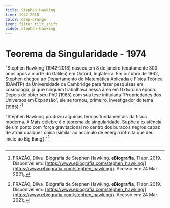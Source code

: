 ```yaml
---
title: Stephen Hawking
time: 1942-2018
color: deep-orange
icon: filter_tilt_shift
video: stephen-hawking
---
```


# Teorema da Singularidade - 1974

"Stephen Hawking (1942-2018) nasceu em 8 de janeiro (exatamente 300 anos após a morte do Galileu) em Oxford, Inglaterra. Em outubro de 1962, Stephen chegou ao Departamento de Matemática Aplicada e Física Teórica (DAMTP) da Universidade de Cambridge para fazer pesquisas em cosmologia,  já que ninguém trabalhava nessa área em Oxford na época.  Depois de obter seu PhD (1965) com sua tese intitulada “Propriedades dos Universos em Expansão”, ele se tornou, primeiro, investigador do tema (1965)."[^frazao]

"Stephen Hawking produziu algumas teorias fundamentais da física moderna. A Mais célebre é o teorema de singularidade. Supõe a existência de um ponto com força gravitacional no centro dos buracos negros capaz de atrair qualquer coisa (similar ao acúmulo de energia infinita que deu início ao Big Bang)."[^frazao]

---

[^frazao]: FRAZÃO, Dilva. Biografia de Stephen Hawking. **eBiografia**, 11 abr. 2019. Disponível em: [https://www.ebiografia.com/stephen_hawking/](https://www.ebiografia.com/stephen_hawking/).  Acesso em: 24 Mar. 2021;.